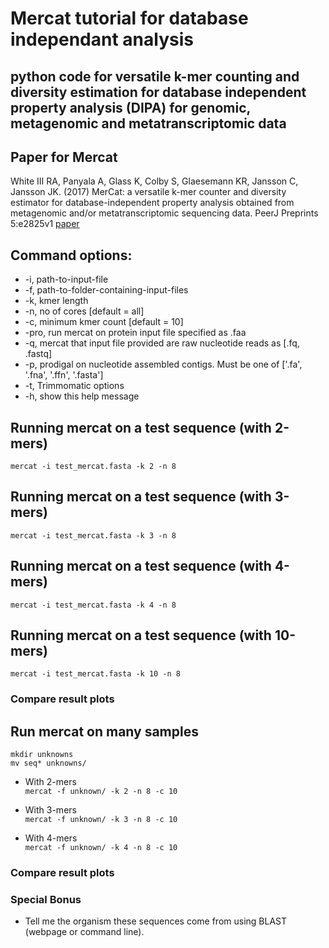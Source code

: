 # Mercat tutorial for database independant analysis

## python code for versatile k-mer counting and diversity estimation for database independent property analysis (DIPA) for genomic, metagenomic and metatranscriptomic data

## Paper for Mercat
White III RA, Panyala A, Glass K, Colby S, Glaesemann KR, Jansson C, Jansson JK. (2017) MerCat: a versatile k-mer counter and diversity estimator for database-independent property analysis obtained from metagenomic and/or metatranscriptomic sequencing data. PeerJ Preprints 5:e2825v1 [paper](https://doi.org/10.7287/peerj.preprints.2825v1)

## Command options:

- -i,    path-to-input-file
- -f,    path-to-folder-containing-input-files
- -k,    kmer length
- -n,    no of cores [default = all]
- -c,    minimum kmer count [default = 10]
- -pro,  run mercat on protein input file specified as .faa
- -q,    mercat that input file provided are raw nucleotide reads as [.fq, .fastq]
- -p,    prodigal on nucleotide assembled contigs. Must be one of ['.fa', '.fna', '.ffn', '.fasta']
- -t,    Trimmomatic options
- -h,    show this help message

## Running mercat on a test sequence (with 2-mers)
```mercat -i test_mercat.fasta -k 2 -n 8```

## Running mercat on a test sequence (with 3-mers)
```mercat -i test_mercat.fasta -k 3 -n 8```

## Running mercat on a test sequence (with 4-mers)
```mercat -i test_mercat.fasta -k 4 -n 8```

## Running mercat on a test sequence (with 10-mers)
```mercat -i test_mercat.fasta -k 10 -n 8```

### Compare result plots

## Run mercat on many samples
```mkdir unknowns``` <br />
```mv seq* unknowns/```

- With 2-mers <br />
```mercat -f unknown/ -k 2 -n 8 -c 10```

- With 3-mers <br />
```mercat -f unknown/ -k 3 -n 8 -c 10```

- With 4-mers <br />
```mercat -f unknown/ -k 4 -n 8 -c 10```

### Compare result plots

### Special Bonus
- Tell me the organism these sequences come from using BLAST (webpage or command line).

